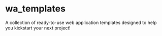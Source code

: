 # wa_templates
A collection of ready-to-use web application templates designed to help you kickstart your next project!
